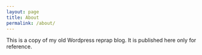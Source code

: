 ```yaml
---
layout: page
title: About
permalink: /about/
---
```


This is a copy of my old Wordpress reprap blog.  It is published here only for reference.

